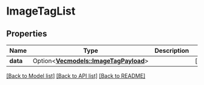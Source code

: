 # ImageTagList

## Properties

Name | Type | Description | Notes
------------ | ------------- | ------------- | -------------
**data** | Option<[**Vec<models::ImageTagPayload>**](ImageTagPayload.md)> |  | [optional]

[[Back to Model list]](../README.md#documentation-for-models) [[Back to API list]](../README.md#documentation-for-api-endpoints) [[Back to README]](../README.md)


